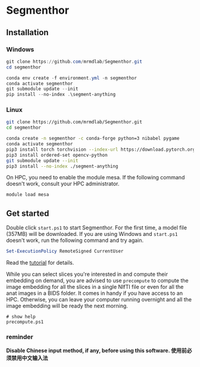 # Segmenthor

## Installation
### Windows
```powershell
git clone https://github.com/mrmdlab/Segmenthor.git
cd segmenthor

conda env create -f environment.yml -n segmenthor
conda activate segmenthor
git submodule update --init
pip install --no-index .\segment-anything
```
### Linux
```sh
git clone https://github.com/mrmdlab/Segmenthor.git
cd segmenthor

conda create -n segmenthor -c conda-forge python=3 nibabel pygame
conda activate segmenthor
pip3 install torch torchvision --index-url https://download.pytorch.org/whl/cpu
pip3 install ordered-set opencv-python
git submodule update --init
pip3 install --no-index ./segment-anything
```
On HPC, you need to enable the module mesa. If the following command doesn't work, consult your HPC administrator.
```sh
module load mesa
```

## Get started
Double click `start.ps1` to start Segmenthor. For the first time, a model file (357MB) will be downloaded. If you are using Windows and `start.ps1` doesn't work, run the following command and try again.
```powershell
Set-ExecutionPolicy RemoteSigned CurrentUser
```

Read the [tutorial](Tutorial.md) for details.

While you can select slices you're interested in and compute their embedding on demand, you are advised to use `precompute` to compute the image embedding for all the slices in a single NIfTI file or even for all the anat images in a BIDS folder. It comes in handy if you have access to an HPC. Otherwise, you can leave your computer running overnight and all the image embedding will be ready the next morning.
```
# show help
precompute.ps1
```

### reminder
**Disable Chinese input method, if any, before using this software. 使用前必须禁用中文输入法**
